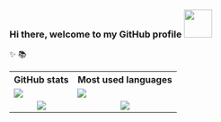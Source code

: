 ### Hi there, welcome to my GitHub profile <img src="https://media.giphy.com/media/HYn5ltRbggRF2uq8t4/100.gif" width="50">

✨ 📚	

 <table>
  <tr>
    <th>GitHub stats</th>
    <th>Most used languages</th>
  </tr>
  <tr>
   <td>
    <a href="https://github.com/anuraghazra/github-readme-stats">
     <img align="center" src="https://github-readme-stats.vercel.app/api?username=MarshaGomez&show_icons=true&count_private=true&theme=tokyonight" />
    </a>
   </td>
   <td>
    <a href="https://github.com/anuraghazra/github-readme-stats">
     <img align="center" src="https://github-readme-stats.vercel.app/api/top-langs/?username=marshagomez&theme=tokyonight" />
    </a>
   </td>
  </tr>
  <tr>
   <td align="center">
    <img align="center" src="https://img.shields.io/github/followers/marshagomez?label=Follow&style=social" />
   </td>
   <td align="center">
    <img align="center" src="https://komarev.com/ghpvc/?username=marshagomez" />
   </td>
  </tr>
</table> 



